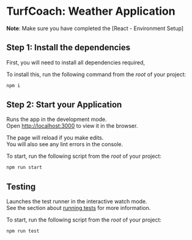 # TurfCoach: Weather Application

**Note**: Make sure you have completed the [React - Environment Setup]

## Step 1: Install the dependencies

First, you will need to install all dependencies required,

To install this, run the following command from the _root_ of your project:

```bash
npm i
```
## Step 2: Start your Application

Runs the app in the development mode.\
Open [http://localhost:3000](http://localhost:3000) to view it in the browser.

The page will reload if you make edits.\
You will also see any lint errors in the console.

To start, run the following script from the _root_ of your project:

```bash
npm run start
```

## Testing

Launches the test runner in the interactive watch mode.\
See the section about [running tests](https://facebook.github.io/create-react-app/docs/running-tests) for more information.

To start, run the following script from the _root_ of your project:

```bash
npm run test
```
